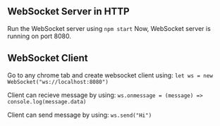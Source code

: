 ## WebSocket Server in HTTP

Run the WebSocket server using `npm start`
Now, WebSocket server is running on port 8080.

## WebSocket Client

Go to any chrome tab and create websocket client using:
`let ws = new WebSocket("ws://localhost:8080")`

Client can recieve message by using:
`ws.onmessage = (message) => console.log(message.data)`

Client can send message by using:
`ws.send("Hi")`
